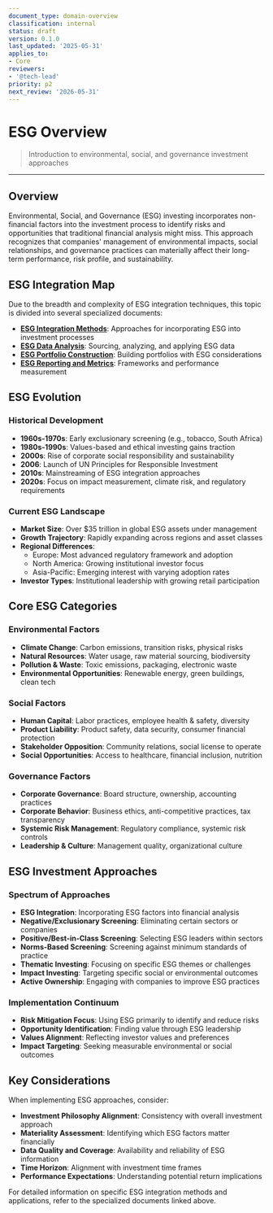 ```yaml
---
document_type: domain-overview
classification: internal
status: draft
version: 0.1.0
last_updated: '2025-05-31'
applies_to:
- Core
reviewers:
- '@tech-lead'
priority: p2
next_review: '2026-05-31'
---
```


# ESG Overview

> Introduction to environmental, social, and governance investment approaches

---

## Overview

Environmental, Social, and Governance (ESG) investing incorporates non-financial factors into the investment process to identify risks and opportunities that traditional financial analysis might miss. This approach recognizes that companies' management of environmental impacts, social relationships, and governance practices can materially affect their long-term performance, risk profile, and sustainability.

## ESG Integration Map

Due to the breadth and complexity of ESG integration techniques, this topic is divided into several specialized documents:

* **[ESG Integration Methods](./esg-integration-methods.md)**: Approaches for incorporating ESG into investment processes
* **[ESG Data Analysis](./esg-data-analysis.md)**: Sourcing, analyzing, and applying ESG data
* **[ESG Portfolio Construction](./esg-portfolio-construction.md)**: Building portfolios with ESG considerations
* **[ESG Reporting and Metrics](./esg-reporting-metrics.md)**: Frameworks and performance measurement

## ESG Evolution

### Historical Development

* **1960s-1970s**: Early exclusionary screening (e.g., tobacco, South Africa)
* **1980s-1990s**: Values-based and ethical investing gains traction
* **2000s**: Rise of corporate social responsibility and sustainability
* **2006**: Launch of UN Principles for Responsible Investment
* **2010s**: Mainstreaming of ESG integration approaches
* **2020s**: Focus on impact measurement, climate risk, and regulatory requirements

### Current ESG Landscape

* **Market Size**: Over $35 trillion in global ESG assets under management
* **Growth Trajectory**: Rapidly expanding across regions and asset classes
* **Regional Differences**:
  * Europe: Most advanced regulatory framework and adoption
  * North America: Growing institutional investor focus
  * Asia-Pacific: Emerging interest with varying adoption rates
* **Investor Types**: Institutional leadership with growing retail participation

## Core ESG Categories

### Environmental Factors

* **Climate Change**: Carbon emissions, transition risks, physical risks
* **Natural Resources**: Water usage, raw material sourcing, biodiversity
* **Pollution & Waste**: Toxic emissions, packaging, electronic waste
* **Environmental Opportunities**: Renewable energy, green buildings, clean tech

### Social Factors

* **Human Capital**: Labor practices, employee health & safety, diversity
* **Product Liability**: Product safety, data security, consumer financial protection
* **Stakeholder Opposition**: Community relations, social license to operate
* **Social Opportunities**: Access to healthcare, financial inclusion, nutrition

### Governance Factors

* **Corporate Governance**: Board structure, ownership, accounting practices
* **Corporate Behavior**: Business ethics, anti-competitive practices, tax transparency
* **Systemic Risk Management**: Regulatory compliance, systemic risk controls
* **Leadership & Culture**: Management quality, organizational culture

## ESG Investment Approaches

### Spectrum of Approaches

* **ESG Integration**: Incorporating ESG factors into financial analysis
* **Negative/Exclusionary Screening**: Eliminating certain sectors or companies
* **Positive/Best-in-Class Screening**: Selecting ESG leaders within sectors
* **Norms-Based Screening**: Screening against minimum standards of practice
* **Thematic Investing**: Focusing on specific ESG themes or challenges
* **Impact Investing**: Targeting specific social or environmental outcomes
* **Active Ownership**: Engaging with companies to improve ESG practices

### Implementation Continuum

* **Risk Mitigation Focus**: Using ESG primarily to identify and reduce risks
* **Opportunity Identification**: Finding value through ESG leadership
* **Values Alignment**: Reflecting investor values and preferences
* **Impact Targeting**: Seeking measurable environmental or social outcomes

## Key Considerations

When implementing ESG approaches, consider:

* **Investment Philosophy Alignment**: Consistency with overall investment approach
* **Materiality Assessment**: Identifying which ESG factors matter financially
* **Data Quality and Coverage**: Availability and reliability of ESG information
* **Time Horizon**: Alignment with investment time frames
* **Performance Expectations**: Understanding potential return implications

For detailed information on specific ESG integration methods and applications, refer to the specialized documents linked above.